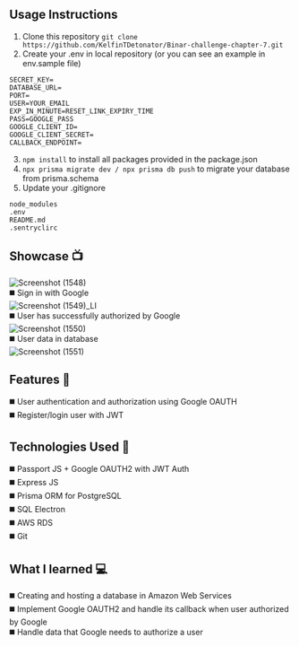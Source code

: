 ## Usage Instructions
1) Clone this repository
```git clone https://github.com/KelfinTDetonator/Binar-challenge-chapter-7.git```
2) Create your .env in local repository (or you can see an example in env.sample file)
```
SECRET_KEY=
DATABASE_URL=
PORT=
USER=YOUR_EMAIL
EXP_IN_MINUTE=RESET_LINK_EXPIRY_TIME
PASS=GOOGLE_PASS
GOOGLE_CLIENT_ID=
GOOGLE_CLIENT_SECRET=
CALLBACK_ENDPOINT=
```
3) ```npm install``` to install all packages provided in the package.json
4) ```npx prisma migrate dev / npx prisma db push``` to migrate your database from prisma.schema
5) Update your .gitignore
```
node_modules
.env
README.md
.sentryclirc
```

## Showcase :tv:  
![Screenshot (1548)](https://github.com/KelfinTDetonator/Google-OAUTH2/assets/91953273/597adaf2-ef6a-4d74-9418-5c4286b70a24)  
:black_medium_square: Sign in with Google  
![Screenshot (1549)_LI](https://github.com/KelfinTDetonator/Google-OAUTH2/assets/91953273/b1b0ed40-79d6-4e6c-a439-681491ae8054)  
:black_medium_square: User has successfully authorized by Google    
![Screenshot (1550)](https://github.com/KelfinTDetonator/Google-OAUTH2/assets/91953273/e046eba1-47eb-4166-aed1-9322c0832992)  
:black_medium_square: User data in database  
![Screenshot (1551)](https://github.com/KelfinTDetonator/Google-OAUTH2/assets/91953273/0b4b5b3a-2d65-492a-b1e9-f96956c1d8e8)

## Features :rocket:
:black_medium_square: User authentication and authorization using Google OAUTH  
:black_medium_square: Register/login user with JWT   

## Technologies Used :hammer:
:black_medium_square: Passport JS + Google OAUTH2 with JWT Auth  
:black_medium_square: Express JS  
:black_medium_square: Prisma ORM for PostgreSQL  
:black_medium_square: SQL Electron  
:black_medium_square: AWS RDS  
:black_medium_square: Git  

## What I learned :computer:
:black_medium_square: Creating and hosting a database in Amazon Web Services    
:black_medium_square: Implement Google OAUTH2 and handle its callback when user authorized by Google    
:black_medium_square: Handle data that Google needs to authorize a user  
